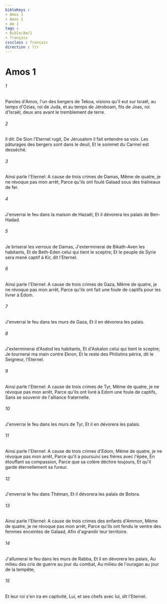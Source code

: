 ```yaml
---
bibleKeys : 
- Amos 1
- Amos 1
- Am 1
tags : 
- Bible/Am/1
- français
cssclass : français
direction : ltr
---
```


# Amos 1

###### 1
Paroles d'Amos, l'un des bergers de Tekoa, visions qu'il eut sur Israël, au temps d'Ozias, roi de Juda, et au temps de Jéroboam, fils de Joas, roi d'Israël, deux ans avant le tremblement de terre.
###### 2
Il dit: De Sion l'Eternel rugit, De Jérusalem il fait entendre sa voix. Les pâturages des bergers sont dans le deuil, Et le sommet du Carmel est desséché.
###### 3
Ainsi parle l'Eternel: A cause de trois crimes de Damas, Même de quatre, je ne révoque pas mon arrêt, Parce qu'ils ont foulé Galaad sous des traîneaux de fer.
###### 4
J'enverrai le feu dans la maison de Hazaël, Et il dévorera les palais de Ben-Hadad.
###### 5
Je briserai les verrous de Damas, J'exterminerai de Bikath-Aven les habitants, Et de Beth-Eden celui qui tient le sceptre; Et le peuple de Syrie sera mené captif à Kir, dit l'Eternel.
###### 6
Ainsi parle l'Eternel: A cause de trois crimes de Gaza, Même de quatre, je ne révoque pas mon arrêt, Parce qu'ils ont fait une foule de captifs pour les livrer à Edom.
###### 7
J'enverrai le feu dans les murs de Gaza, Et il en dévorera les palais.
###### 8
J'exterminerai d'Asdod les habitants, Et d'Askalon celui qui tient le sceptre; Je tournerai ma main contre Ekron, Et le reste des Philistins périra, dit le Seigneur, l'Eternel.
###### 9
Ainsi parle l'Eternel: A cause de trois crimes de Tyr, Même de quatre, je ne révoque pas mon arrêt, Parce qu'ils ont livré à Edom une foule de captifs, Sans se souvenir de l'alliance fraternelle.
###### 10
J'enverrai le feu dans les murs de Tyr, Et il en dévorera les palais.
###### 11
Ainsi parle l'Eternel: A cause de trois crimes d'Edom, Même de quatre, je ne révoque pas mon arrêt, Parce qu'il a poursuivi ses frères avec l'épée, En étouffant sa compassion, Parce que sa colère déchire toujours, Et qu'il garde éternellement sa fureur.
###### 12
J'enverrai le feu dans Théman, Et il dévorera les palais de Botsra.
###### 13
Ainsi parle l'Eternel: A cause de trois crimes des enfants d'Ammon, Même de quatre, je ne révoque pas mon arrêt, Parce qu'ils ont fendu le ventre des femmes enceintes de Galaad, Afin d'agrandir leur territoire.
###### 14
J'allumerai le feu dans les murs de Rabba, Et il en dévorera les palais, Au milieu des cris de guerre au jour du combat, Au milieu de l'ouragan au jour de la tempête;
###### 15
Et leur roi s'en ira en captivité, Lui, et ses chefs avec lui, dit l'Eternel.

